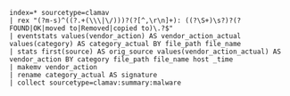 <code>
index=* sourcetype=clamav
| rex "(?m-s)^((?<file_path>.+(\\\|\/)))?(?<file_name>[^,\r\n]+): ((?<category>\S+)\s?)?(?<vendor_action>FOUND|OK|moved to|Removed|copied to)\.?$"
| eventstats values(vendor_action) AS vendor_action_actual values(category) AS category_actual BY file_path file_name
| stats first(source) AS orig_source values(vendor_action_actual) AS vendor_action BY category file_path file_name host _time
| makemv vendor_action
| rename category_actual AS signature
| collect sourcetype=clamav:summary:malware
</code>
